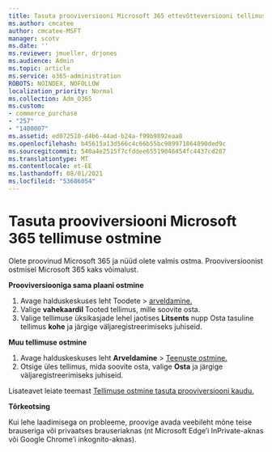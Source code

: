 ```yaml
---
title: Tasuta prooviversiooni Microsoft 365 ettevõtteversiooni tellimuse ostmine
ms.author: cmcatee
author: cmcatee-MSFT
manager: scotv
ms.date: ''
ms.reviewer: jmueller, drjones
ms.audience: Admin
ms.topic: article
ms.service: o365-administration
ROBOTS: NOINDEX, NOFOLLOW
localization_priority: Normal
ms.collection: Adm_O365
ms.custom:
- commerce_purchase
- "257"
- "1400007"
ms.assetid: ed072510-d4b6-44ad-b24a-f99b9892eaa8
ms.openlocfilehash: b45615a13d566c4c66b55bc989971864890ded9c
ms.sourcegitcommit: 540a4e2515f7cfddee65519046454fc4437cd287
ms.translationtype: MT
ms.contentlocale: et-EE
ms.lasthandoff: 08/01/2021
ms.locfileid: "53686054"
---
```

# <a name="buy-a-subscription-to-microsoft-365-from-your-free-trial"></a>Tasuta prooviversiooni Microsoft 365 tellimuse ostmine

Olete proovinud Microsoft 365 ja nüüd olete valmis ostma. Prooviversioonist ostmisel Microsoft 365 kaks võimalust.
  
 **Prooviversiooniga sama plaani ostmine**
  
1. Avage halduskeskuses leht  Toodete \> [arveldamine.](https://go.microsoft.com/fwlink/p/?linkid=842054)
2. Valige **vahekaardil** Tooted tellimus, mille soovite osta.
3. Valige tellimuse üksikasjade lehel jaotises **Litsents** nupp Osta tasuline tellimus **kohe** ja järgige väljaregistreerimiseks juhiseid.
 
**Muu tellimuse ostmine**
  
1. Avage halduskeskuses leht **Arveldamine** \> [Teenuste ostmine.](https://go.microsoft.com/fwlink/p/?linkid=868433)
2. Otsige üles tellimus, mida soovite osta, valige **Osta** ja järgige väljaregistreerimiseks juhiseid.

Lisateavet leiate teemast [Tellimuse ostmine tasuta prooviversiooni kaudu.](/microsoft-365/commerce/try-or-buy-microsoft-365#buy-a-subscription-from-your-free-trial)

**Tõrkeotsing**

Kui lehe laadimisega on probleeme, proovige avada veebileht mõne teise brauseriga või privaatses brauseriaknas (nt Microsoft Edge’i InPrivate-aknas või Google Chrome’i inkognito-aknas).